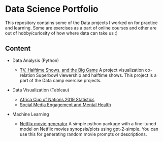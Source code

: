 # Data Science Portfolio

This repository contains some of the Data projects I worked on for practice and learning. Some are exercises as a part of online courses and other are out of hobby/curiosity of how where data can take us :)

## Content

* Data Analysis (Python)
  * [TV, Halftime Shows, and the Big Game](https://github.com/ismaileldesouky/data-science-portfolio/blob/master/TV%2C%20Halftime%20Shows%2C%20and%20the%20Big%20Game/notebook.ipynb) A project visualization co-relation Superbowl viewership and halftime shows. This project is a part of the Data camp exercise projects.

* Data Visualization (Tableau)
  * [Africa Cup of Nations 2019 Statistics](https://public.tableau.com/profile/ismail.eldesouky#!/vizhome/Pre-AfricaCupofNations2019Statistics/Dashboard1)
  * [Social Media Engagement and Mental Health](https://public.tableau.com/profile/ismail.eldesouky#!/vizhome/AudienceEngagementandMentalHealth/Dashboard)

* Machine Learning
  * [Netflix movie generator](https://github.com/ismaileldesouky/netflix-movie-generator/blob/master/main.ipynb) A simple python package with a fine-tuned model on Netflix movies synopsis/plots using gpt-2-simple. You can use this for generating random movie prompts or descriptions.

